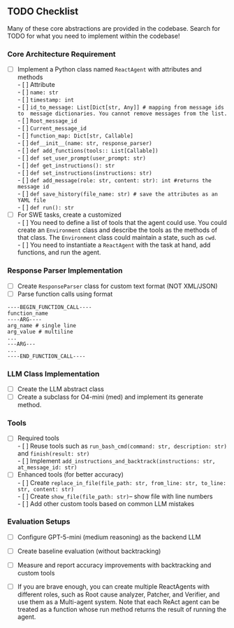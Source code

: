 ## **TODO Checklist**  

Many of these core abstractions are provided in the codebase. Search for TODO for what you need to implement within the codebase\! 

### Core Architecture Requirement 

- [ ] Implement a Python class named `ReactAgent` with attributes and methods  
      - [ ] Attribute   
            - [ ] `name: str`  
            - [ ] `timestamp: int`  
            - [ ] `id_to_message: List[Dict[str, Any]] # mapping from message ids to  message dictionaries. You cannot remove messages from the list.`  
            - [ ] `Root_message_id`  
            - [ ] `Current_message_id`  
            - [ ] `function_map: Dict[str, Callable]`   
      - [ ] `def__init__(name: str, response_parser)`  
      - [ ] `def add_functions(tools:: List[Callable])`  
      - [ ] `def set_user_prompt(user_prompt: str)`    
      - [ ] `def get_instructions(): str`  
      - [ ] `def set_instructions(instructions: str)`  
      - [ ] `def add_message(role: str, content: str): int #returns the message id`   
      - [ ] `def save_history(file_name: str) # save the attributes as an YAML file`   
      - [ ] `def run(): str`  
- [ ] For SWE tasks, create a customized   
      - [ ] You need to define a list of tools that the agent could use.  You could create an `Environment` class and describe the tools as the methods of that class.  The `Environment` class could maintain a state, such as `cwd`.  
      - [ ] You need to instantiate a `ReactAgent` with the task at hand, add functions, and run the agent. 

### Response Parser Implementation 

- [ ] Create `ResponseParser` class for custom text format (NOT XML/JSON)   
- [ ] Parse function calls using format 

```
----BEGIN_FUNCTION_CALL----
function_name
----ARG----
arg_name # single line
arg_value # multiline
...
---ARG---
...
----END_FUNCTION_CALL----

```

### LLM Class Implementation

- [ ] Create the LLM abstract class  
- [ ] Create a subclass for O4-mini (med) and implement its generate method.

### Tools 

- [ ] Required tools   
      - [ ] Reuse tools such as `run_bash_cmd(command: str, description: str)` and `finish(result: str)`   
      - [ ] Implement `add_instructions_and_backtrack(instructions: str, at_message_id: str)`    
- [ ] Enhanced tools (for better accuracy)   
      - [ ] Create `replace_in_file(file_path: str, from_line: str, to_line: str, content: str)`   
      - [ ] Create `show_file(file_path: str)`– show file with line numbers   
      - [ ] Add other custom tools based on common LLM mistakes 

### Evaluation Setups 

- [ ] Configure GPT-5-mini (medium reasoning) as the backend LLM   
- [ ] Create baseline evaluation (without backtracking)  
- [ ] Measure and report accuracy improvements with backtracking and custom tools  
- [ ] If you are brave enough, you can create multiple ReactAgents with different roles, such as Root cause analyzer, Patcher, and Verifier, and use them as a Multi-agent system.  Note that each ReAct agent can be treated as a function whose run method returns the result of running the agent.

